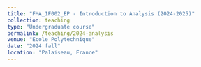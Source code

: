 ```yaml
---
title: "FMA_1F002_EP - Introduction to Analysis (2024-2025)"
collection: teaching
type: "Undergraduate course"
permalink: /teaching/2024-analysis
venue: "Ecole Polytechnique"
date: "2024 fall"
location: "Palaiseau, France"
---
```

